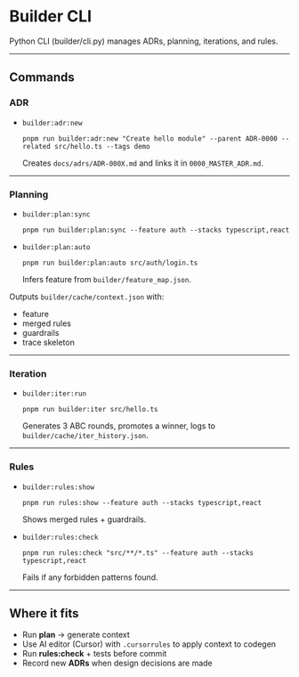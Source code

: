 # Builder CLI

Python CLI (builder/cli.py) manages ADRs, planning, iterations, and rules.

---

## Commands

### ADR
- `builder:adr:new`

      pnpm run builder:adr:new "Create hello module" --parent ADR-0000 --related src/hello.ts --tags demo

  Creates `docs/adrs/ADR-000X.md` and links it in `0000_MASTER_ADR.md`.

---

### Planning
- `builder:plan:sync`

      pnpm run builder:plan:sync --feature auth --stacks typescript,react

- `builder:plan:auto`

      pnpm run builder:plan:auto src/auth/login.ts

  Infers feature from `builder/feature_map.json`.

Outputs `builder/cache/context.json` with:
- feature
- merged rules
- guardrails
- trace skeleton

---

### Iteration
- `builder:iter:run`

      pnpm run builder:iter src/hello.ts

  Generates 3 ABC rounds, promotes a winner, logs to `builder/cache/iter_history.json`.

---

### Rules
- `builder:rules:show`

      pnpm run rules:show --feature auth --stacks typescript,react

  Shows merged rules + guardrails.

- `builder:rules:check`

      pnpm run rules:check "src/**/*.ts" --feature auth --stacks typescript,react

  Fails if any forbidden patterns found.

---

## Where it fits
- Run **plan** → generate context
- Use AI editor (Cursor) with `.cursorrules` to apply context to codegen
- Run **rules:check** + tests before commit
- Record new **ADRs** when design decisions are made
